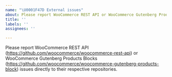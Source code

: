 ```yaml
---
name: "\U0001F47D External issues"
about: Please report WooCommerce REST API or WooCommerce Gutenberg Products Blocks issues directly to their respective repositories.
title: ''
labels: ''
assignees: ''

---
```


Please report WooCommerce REST API (https://github.com/woocommerce/woocommerce-rest-api) or WooCommerce Gutenberg Products Blocks (https://github.com/woocommerce/woocommerce-gutenberg-products-block) issues directly to their respective repositories.
